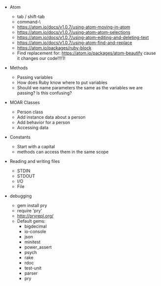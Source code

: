 - Atom
  - tab / shift-tab
  - command-\
  - https://atom.io/docs/v1.0.7/using-atom-moving-in-atom
  - https://atom.io/docs/v1.0.7/using-atom-atom-selections
  - https://atom.io/docs/v1.0.7/using-atom-editing-and-deleting-text
  - https://atom.io/docs/v1.0.7/using-atom-find-and-replace
  - https://atom.io/packages/ruby-block
  - Find replacement for: https://atom.io/packages/atom-beautify cause it changes our code!!!!1!

- Methods
  - Passing variables
  - How does Ruby know where to put variables
  - Should we name parameters the same as the variables we are passing? Is this confusing?
- MOAR Classes
  - Person class
  - Add instance data about a person
  - Add behavior for a person
  - Accessing data
- Constants
  - Start with a capital
  - methods can access them in the same scope
- Reading and writing files
  - STDIN
  - STDOUT
  - I/O
  - File
- debugging
  - gem install pry
  - require 'pry'
  - http://pryrepl.org/
  - Default gems:
    - bigdecimal
    - io-console
    - json
    - minitest
    - power_assert
    - psych
    - rake
    - rdoc
    - test-unit
    - parser
    - pry
